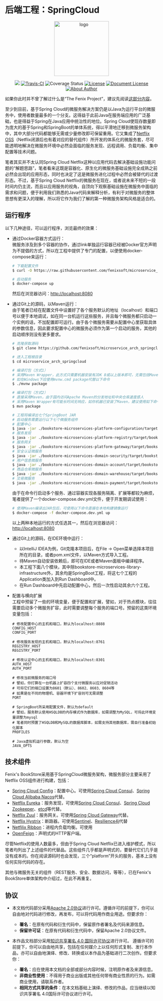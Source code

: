 # 后端工程：SpringCloud

<p align="center">
  <a href="https://icyfenix.cn" target="_blank">
    <img width="180" src="https://icyfenix.cn/images/logo-color.png" alt="logo">
  </a>
</p>
<p align="center">
    <a href="https://icyfenix.cn"  style="display:inline-block"><img src="https://icyfenix.cn/images/Release-v1.svg"></a>
    <a href="https://travis-ci.com/fenixsoft/microservice_arch_springcloud" target="_blank"  style="display:inline-block"><img src="https://travis-ci.com/fenixsoft/microservice_arch_springcloud.svg?branch=master" alt="Travis-CI"></a>
    <a href='https://coveralls.io/github/fenixsoft/monolithic_arch_springboot?branch=master'><img src='https://coveralls.io/repos/github/fenixsoft/monolithic_arch_springboot/badge.svg?branch=master'  target="_blank"  style="display:inline-block" alt='Coverage Status' /></a>
    <a href="https://www.apache.org/licenses/LICENSE-2.0"  target="_blank" style="display:inline-block"><img src="https://icyfenix.cn/images/License-Apache.svg" alt="License"></a>
<a href="https://creativecommons.org/licenses/by/4.0/"  target="_blank" style="display:inline-block"><img src="https://icyfenix.cn/images/DocLicense-CC-red.svg" alt="Document License"></a>
    <a href="https://icyfenix.cn/introduction/about-me.html" target="_blank" style="display:inline-block"><img src="https://icyfenix.cn/images/Author-IcyFenix-blue.svg" alt="About Author"></a>
</p>


如果你此时并不曾了解过什么是“The Fenix Project”，建议先阅读<a href="https://icyfenix.cn/introduction/about-the-fenix-project.html">这部分内容</a>。

至少到目前，基于Spring Cloud的微服务解决方案仍是以Java为运行平台的微服务中，使用者数量最多的一个分支。这得益于此前Java在服务端应用的广泛基础，也是得益于Spring在Java应用中统治性的地位。Spring Cloud使现存数量即为庞大的基于Spring和SpringBoot的单体系统，得以平滑地迁移到微服务架构中，其中大部分代码都能够无需或少量修改即可保留重用。它又集成了[Netflix OSS](https://netflix.github.io/)（Netflix闭源后也有着对应的替代组件）所开发的体系化的微服务套，尽可能透明地解决在微服务环境中必然会面临的服务发现、远程调用、负载均衡、集中配置等技术问题。

笔者其实并不太认同Spring Cloud Netflix这种以应用代码去解决基础设施功能问题的“解题思路”，笔者看来这既是容器化、原生化的微服务基础设施完全成熟之前必然会出现的应用形态，同时也决定了这是微服务进化过程中必然会被替代的过渡形态。不过，基于Spring Cloud Netflix的微服务在现在，或者说未来不短的一段时间内仍主流，而且以应用服务的视角，自顶向下观察基础设施在微服务中面临的需求和问题，便于利用我们熟悉的Java代码来解释分析，有利于对微服务的整体思想有更深入的理解，所以将它作为我们了解的第一种微服务架构风格是适合的。

## 运行程序

以下几种途径，可以运行程序，浏览最终的效果：

- 通过Docker容器方式运行：<br/>微服务涉及到多个容器的协作，通过link单独运行容器已经被Docker官方声明为不提倡的方式，所以在工程中提供了专门的配置，以便使用docker-compose来运行：

  ```bash
  # 下载配置文件
  $ curl -O https://raw.githubusercontent.com/fenixsoft/microservice_arch_springcloud/master/docker-compose.yml
  
  # 启动服务
  $ docker-compose up
  ```

  然后在浏览器访问：[http://localhost:8080](http://localhost:8080)

- 通过Git上的源码，以Maven运行：<br/>由于笔者已经在配置文件中设置好了各个服务默认的地址（localhost）和端口号以便于本地调试，如在同一台机运行这些服务，并且每个微服务都只启动一个实例的话，不加配置即可运行。由于各个微服务需要从配置中心里获取具体的参数信息，因此要求配置中心的微服务必须作为第一个启动的服务，其他的启动顺序则没有更多要求。

  ``` bash
  # 克隆获取源码
  $ git clone https://github.com/fenixsoft/microservice_arch_springcloud.git
  
  # 进入工程根目录
  $ cd microservice_arch_springcloud
  
  # 编译打包（方式1）
  # 采用Maven Wrapper，此方式只需要机器安装有JDK 8或以上版本即可，无需包括Maven在内的其他任何依赖
  # 如在Windows下应使用mvnw.cmd package代替以下命令
  $ ./mvnw package
  
  # 编译打包（方式2）
  # 直接采用Maven，由于国内访问Apache Maven的分发地址和中央仓库速度感人
  # 采用Maven Wrapper有可能长时间无响应，如你机器已安装了Maven，建议使用如下命令
  $ mvn package
  
  # 工程将编译出七个SpringBoot JAR
  # 启动服务需要运行以下七个微服务组件
  # 配置中心
  $ java -jar ./bookstore-microservices-platform-configuration/target/bookstore-microservice-platform-configuration-1.0.0-SNAPSHOT.jar
  # 服务发现
  $ java -jar ./bookstore-microservices-platform-registry/target/bookstore-microservices-platform-registry-1.0.0-SNAPSHOT.jar
  # 服务网关
  $ java -jar ./bookstore-microservices-platform-gateway/target/bookstore-microservices-platform-gateway-1.0.0-SNAPSHOT.jar
  # 安全认证微服务
  $ java -jar ./bookstore-microservices-domain-security/target/bookstore-microservices-domain-security-1.0.0-SNAPSHOT.jar
  # 用户信息微服务
  $ java -jar ./bookstore-microservices-domain-account/target/bookstore-microservices-domain-account-1.0.0-SNAPSHOT.jar
  # 商品仓库微服务
  $ java -jar ./bookstore-microservices-domain-warehouse/target/bookstore-microservices-domain-warehouse-1.0.0-SNAPSHOT.jar
  # 交易微服务
  $ java -jar ./bookstore-microservices-domain-payment/target/bookstore-microservices-domain-payment-1.0.0-SNAPSHOT.jar
  ```

  由于在命令行启动多个服务、通过容器实现各服务隔离、扩展等都较为麻烦，笔者提供了一个docker-compose.dev.yml文件，便于开发期调试使用：

  ```bash
  # 使用Maven编译出JAR包后，可使用以下命令直接在本地构建镜像运行
  $ docker-compose -f docker-compose.dev.yml up
  ```

  以上两种本地运行的方式任选其一，然后在浏览器访问：[http://localhost:8080](http://localhost:8080)<br/>

- 通过Git上的源码，在IDE环境中运行：

  - 以IntelliJ IDEA为例，Git克隆本项目后，在File -> Open菜单选择本项目所在的目录，或者pom.xml文件，以Maven方式导入工程。
  - 待Maven自动安装依赖后，即可在IDE或者Maven面板中编译程序。
  - 本工程下面八个模块，其中除bookstore-microservices-library-infrastructure外，其余均是SpringBoot工程，将这七个工程的Application类加入到Run Dashboard中。
  - 在Run Dashboard中先启动配置中心，然后一次性启动其余六个工程。

- 配置与横向扩展<br/>工程中预留了一些的环境变量，便于配置和扩展，譬如，对于热点模块，往往需要启动多个微服务扩容，此时需要调整每个服务的端口号。预留的这类环境变量包括：

  ```
  # 修改配置中心的主机和端口，默认为localhost:8888
  CONFIG_HOST
  CONFIG_PORT
  
  # 修改服务发现的主机和端口，默认为localhost:8761
  REGISTRY_HOST
  REGISTRY_PORT
  
  # 修改认证中心的主机和端口，默认为localhost:8301
  AUTH_HOST
  AUTH_PORT
  
  # 修改当前微服务的端口号
  # 譬如，你打算在一台机器上扩容四个支付微服务以应对促销活动
  # 可将它们的端口设置为8601（默认）、8602、8603、8604等
  # 如果是在不同的物理机、容器环境下扩容则可无需调整
  PORT
  
  # SpringBoot所采用配置文件，默认为default
  # 譬如，服务默认使用HSQLDB的内存模式作为数据库，如需调整为MySQL，可将此环境变量调整为mysql
  # 笔者同时预置了HSQLDB和MySQL的数据库脚本，如需支持其他数据库，需自行准备初始化脚本
  PROFILES
  
  # Java虚拟机运行参数，默认为空
  JAVA_OPTS
  ```
  
## 技术组件

Fenix's BookStore采用基于SpringCloud微服务架构，微服务部分主要采用了Netflix OSS组件进行构建，包括：

- [Spring Cloud Config](https://spring.io/projects/spring-cloud-config)：配置中心。可使用[Spring Cloud Consul](https://spring.io/projects/spring-cloud-consul)、[Spring Cloud Alibaba Nacos](https://spring.io/projects/spring-cloud-alibaba)代替。
- [Netflix Eureka](https://github.com/Netflix/eureka)：服务发现，可使用[Spring Cloud Consul](https://spring.io/projects/spring-cloud-consul)、[Spring Cloud Zookeeper](https://spring.io/projects/spring-cloud-zookeeper)、[etcd](https://github.com/etcd-io/etcd)等代替。
- [Netflix Zuul](https://github.com/Netflix/zuul)：服务网关。可使用[Spring Cloud Gateway](https://spring.io/projects/spring-cloud-gateway)代替。
- [Netflix Hystrix](https://github.com/Netflix/Hystrix)：断路器。可使用[Sentinel](https://github.com/alibaba/Sentinel)、[Resilience4j](https://github.com/resilience4j/resilience4j)代替
- [Netfilix Ribbon](https://github.com/Netflix/ribbon)：进程内负载均衡。可使用
- [OpenFeign](https://github.com/OpenFeign/feign)：声明式的HTTP客户端。

尽管Netflix的使用人数最多，但由于Spring Cloud Netflix已进入维护模式，所以笔者均列出了上述组件的代替品。这些组件几乎都是声明式的，要替代它们几乎是没有成本的。你在阅读源码时也会发现，三个“platform”开头的服务，基本上没有任何实际代码的存在。

其他与微服务无关的组件（REST服务、安全、数据访问，等等），已在Fenix's BookStore单体架构中介绍过，在此不再重复。


## 协议

- 本文档代码部分采用[Apache 2.0协议](https://www.apache.org/licenses/LICENSE-2.0)进行许可。遵循许可的前提下，你可以自由地对代码进行修改，再发布，可以将代码用作商业用途。但要求你：
  - **署名**：在原有代码和衍生代码中，保留原作者署名及代码来源信息。
  - **保留许可证**：在原有代码和衍生代码中，保留Apache 2.0协议文件。
  
- 本作品文档部分采用[知识共享署名 4.0 国际许可协议](http://creativecommons.org/licenses/by/4.0/)进行许可。 遵循许可的前提下，你可以自由地共享，包括在任何媒介上以任何形式复制、发行本作品，亦可以自由地演绎、修改、转换或以本作品为基础进行二次创作。但要求你：
  - **署名**：应在使用本文档的全部或部分内容时候，注明原作者及来源信息。
  - **非商业性使用**：不得用于商业出版或其他任何带有商业性质的行为。如需商业使用，请联系作者。
  - **相同方式共享的条件**：在本文档基础上演绎、修改的作品，应当继续以知识共享署名 4.0国际许可协议进行许可。